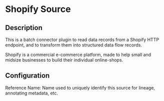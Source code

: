 
# Shopify Source

Description
---
This is a batch connector plugin to read data records from a Shopify HTTP endpoint, and to transform
them into structured data flow records.

Shopify is a commercial e-commerce platform, made to help small and midsize businesses to build their 
individual online-shops. 

Configuration
---
Reference Name: Name used to uniquely identify this source for lineage, annotating metadata, etc.